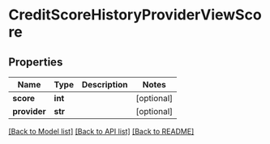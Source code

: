 # CreditScoreHistoryProviderViewScore


## Properties
Name | Type | Description | Notes
------------ | ------------- | ------------- | -------------
**score** | **int** |  | [optional] 
**provider** | **str** |  | [optional] 

[[Back to Model list]](../README.md#documentation-for-models) [[Back to API list]](../README.md#documentation-for-api-endpoints) [[Back to README]](../README.md)


